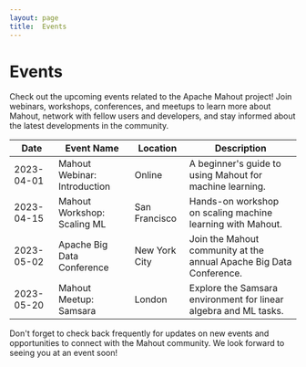 ```yaml
---
layout: page
title:  Events
---
```


# Events

Check out the upcoming events related to the Apache Mahout project! Join webinars, workshops, conferences, and meetups to learn more about Mahout, network with fellow users and developers, and stay informed about the latest developments in the community.

| Date       | Event Name                    | Location        | Description                                          |
|------------|-------------------------------|-----------------|------------------------------------------------------|
| 2023-04-01 | Mahout Webinar: Introduction  | Online          | A beginner's guide to using Mahout for machine learning. |
| 2023-04-15 | Mahout Workshop: Scaling ML   | San Francisco   | Hands-on workshop on scaling machine learning with Mahout. |
| 2023-05-02 | Apache Big Data Conference    | New York City   | Join the Mahout community at the annual Apache Big Data Conference. |
| 2023-05-20 | Mahout Meetup: Samsara        | London          | Explore the Samsara environment for linear algebra and ML tasks. |

Don't forget to check back frequently for updates on new events and opportunities to connect with the Mahout community. We look forward to seeing you at an event soon!



